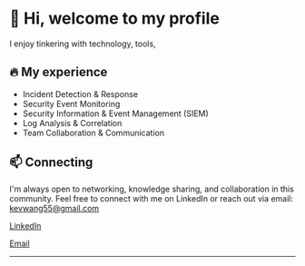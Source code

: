 # 👋 Hi, welcome to my profile

I enjoy tinkering with technology, tools, 

## 🔥 My experience

- Incident Detection & Response
- Security Event Monitoring
- Security Information & Event Management (SIEM)
- Log Analysis & Correlation
- Team Collaboration & Communication

## 📫 Connecting

I'm always open to networking, knowledge sharing, and collaboration in this community. Feel free to connect with me on LinkedIn or reach out via email: kevwang55@gmail.com

[LinkedIn](https://www.linkedin.com/in/kevinwang55)

[Email](mailto:kevwang55@gmail.com)

---

<!---
wevinkang/wevinkang is a ✨ special ✨ repository because its `README.md` (this file) appears on your GitHub profile.
You can click the Preview link to take a look at your changes.
--->
